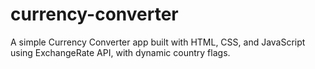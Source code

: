 # currency-converter
A simple Currency Converter app built with HTML, CSS, and JavaScript using ExchangeRate API, with dynamic country flags.
